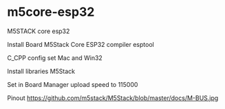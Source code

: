 # m5core-esp32
M5STACK core esp32

Install Board M5Stack Core ESP32
compiler esptool

C_CPP config set Mac and Win32

Install libraries M5Stack

Set in Board Manager upload speed to 115000


Pinout
https://github.com/m5stack/M5Stack/blob/master/docs/M-BUS.jpg

